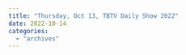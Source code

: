 ```yaml
---
title: "Thursday, Oct 13, TBTV Daily Show 2022"
date: 2022-10-14
categories: 
  - "archives"
---
```



